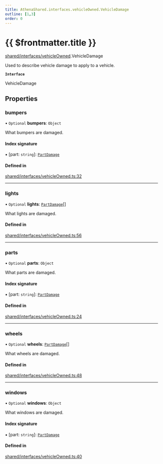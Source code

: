 ```yaml
---
title: AthenaShared.interfaces.vehicleOwned.VehicleDamage
outline: [1,3]
order: 0
---
```


# {{ $frontmatter.title }}


[shared/interfaces/vehicleOwned](../modules/shared_interfaces_vehicleOwned.md).VehicleDamage

Used to describe vehicle damage to apply to a vehicle.

**`Interface`**

VehicleDamage

## Properties

### bumpers

• `Optional` **bumpers**: `Object`

What bumpers are damaged.

#### Index signature

▪ [part: `string`]: [`PartDamage`](../modules/shared_interfaces_vehicleOwned.md#PartDamage)

#### Defined in

[shared/interfaces/vehicleOwned.ts:32](https://github.com/Stuyk/altv-athena/blob/0a4b65e/src/core/shared/interfaces/vehicleOwned.ts#L32)

___

### lights

• `Optional` **lights**: [`PartDamage`](../modules/shared_interfaces_vehicleOwned.md#PartDamage)[]

What lights are damaged.

#### Defined in

[shared/interfaces/vehicleOwned.ts:56](https://github.com/Stuyk/altv-athena/blob/0a4b65e/src/core/shared/interfaces/vehicleOwned.ts#L56)

___

### parts

• `Optional` **parts**: `Object`

What parts are damaged.

#### Index signature

▪ [part: `string`]: [`PartDamage`](../modules/shared_interfaces_vehicleOwned.md#PartDamage)

#### Defined in

[shared/interfaces/vehicleOwned.ts:24](https://github.com/Stuyk/altv-athena/blob/0a4b65e/src/core/shared/interfaces/vehicleOwned.ts#L24)

___

### wheels

• `Optional` **wheels**: [`PartDamage`](../modules/shared_interfaces_vehicleOwned.md#PartDamage)[]

What wheels are damaged.

#### Defined in

[shared/interfaces/vehicleOwned.ts:48](https://github.com/Stuyk/altv-athena/blob/0a4b65e/src/core/shared/interfaces/vehicleOwned.ts#L48)

___

### windows

• `Optional` **windows**: `Object`

What windows are damaged.

#### Index signature

▪ [part: `string`]: [`PartDamage`](../modules/shared_interfaces_vehicleOwned.md#PartDamage)

#### Defined in

[shared/interfaces/vehicleOwned.ts:40](https://github.com/Stuyk/altv-athena/blob/0a4b65e/src/core/shared/interfaces/vehicleOwned.ts#L40)
